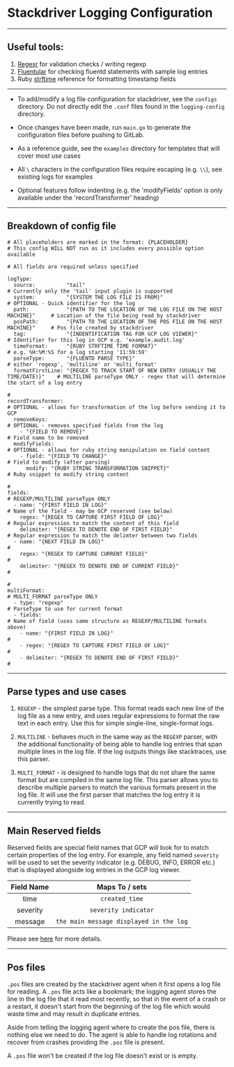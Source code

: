 # Stackdriver Logging Configuration #
___

## Useful tools: ##

 1. [Regexr](https://regexr.com/) for validation checks / writing regexp
 2. [Fluentular](https://fluentular.herokuapp.com/) for checking fluentd statements with sample log entries
 3. Ruby [strftime](https://apidock.com/ruby/Time/strftime) reference for formatting timestamp fields
 
 ___
 
 * To add/modify a log file configuration for stackdriver, see the `configs` directory. Do not directly edit the `.conf` files found in the `logging-config` directory.
 
 * Once changes have been made, run `main.go` to generate the configuration files before pushing to GitLab.
 
 * As a reference guide, see the `examples` directory for templates that will cover most use cases
 
 * All ` \ ` characters in the configuration files require escaping (e.g. ` \\ `), see existing logs for examples
 
 * Optional features follow indenting (e.g. the 'modifyFields' option is only available under the 'recordTransformer' heading)
 ___
 
 ## Breakdown of config file ##
 
 ```
 # All placeholders are marked in the format: {PLACEHOLDER} 
 # This config WILL NOT run as it includes every possible option available

 # All fields are required unless specified
 
 logType:
   source:          "tail"                                                           # Currently only the 'tail' input plugin is supported
   system:          "{SYSTEM THE LOG FILE IS FROM}"                                  # OPTIONAL - Quick identifier for the log
   path:            "{PATH TO THE LOCATION OF THE LOG FILE ON THE HOST MACHINE}"     # Location of the file being read by stackdriver
   posPath:         "{PATH TO THE LOCATION OF THE POS FILE ON THE HOST MACHINE}"     # Pos file created by stackdriver
   tag:             "{INDENTIFICATION TAG FOR GCP LOG VIEWER}"                       # Identifier for this log in GCP e.g. 'example.audit.log'
   timeFormat:      "{RUBY STRFTIME TIME FORMAT}"                                    # e.g. %H:%M:%S for a log starting '11:59:59'
   parseType:       "{FLUENTD PARSE TYPE}"                                           # either 'regexp', 'multiline' or 'multi_format' 
   formatFirstLine: "{REGEX TO TRACK START OF NEW ENTRY (USUALLY THE TIME/DATE)}"    # MULTILINE parseType ONLY - regex that will determine the start of a log entry
                                                                                     #
 recordTransformer:                                                                  # OPTIONAL - allows for transformation of the log before sending it to GCP
   removeKeys:                                                                       # OPTIONAL - removes specified fields from the log
     - "{FIELD TO REMOVE}"                                                           # Field name to be removed
   modifyFields:                                                                     # OPTIONAL - allows for ruby string manipulation on field content
     - field: "{FIELD TO CHANGE}"                                                    # Field to modify (after parsing)
       modify: "{RUBY STRING TRANSFORMATION SNIPPET}"                                # Ruby snippet to modify string content 
                                                                                     #
 fields:                                                                             # REGEXP/MULTILINE parseType ONLY
   - name: "{FIRST FIELD IN LOG}"                                                    # Name of the field - may be GCP reserved (see below)
     regex: "{REGEX TO CAPTURE FIRST FIELD OF LOG}"                                  # Regular expression to match the content of this field
     delimiter: "{REGEX TO DENOTE END OF FIRST FIELD}"                               # Regular expression to match the delimter between two fields
   - name: "{NEXT FIELD IN LOG}"                                                     #    
     regex: "{REGEX TO CAPTURE CURRENT FIELD}"                                       #
     delimiter: "{REGEX TO DENOTE END OF CURRENT FIELD}"                             #
                                                                                     #
 multiFormat:                                                                        # MULTI_FORMAT parseType ONLY
   - type: "regexp"                                                                  # ParseType to use for current format
   - fields:                                                                         # Name of field (uses same structure as REGEXP/MULTILINE formats above)
     - name: "{FIRST FIELD IN LOG}"                                                  #
     - regex: "{REGEX TO CAPTURE FIRST FIELD OF LOG}"                                #
     - delimiter: "{REGEX TO DENOTE END OF FIRST FIELD}"                             #
 ```

___

## Parse types and use cases ##

1. `REGEXP` - the simplest parse type. This format reads each new line of the log file as a new entry, and uses regular expressions to format the raw text in each entry. Use this for simple single-line, single-format logs.

2. `MULTILINE` - behaves much in the same way as the `REGEXP` parser, with the additional functionality of being able to handle log entries that span multiple lines in the log file. If the log outputs things like stacktraces, use this parser.

3. `MULTI_FORMAT` - is designed to handle logs that do not share the same format but are compiled in the same log file. This parser allows you to describe multiple parsers to match the various formats present in the log file. It will use the first parser that matches the log entry it is currently trying to read. 

___

## Main Reserved fields ##

Reserved fields are special field names that GCP will look for to match certain properties of the log entry. For example, any field named `severity` will be used to set the severity indicator (e.g. DEBUG, INFO, ERROR etc.) that is displayed alongside log entries in the GCP log viewer.

| __Field Name__ | __Maps To / sets__                           |
| :-------------:|:--------------------------------------------:|
| time           | `created_time`                               |
| severity       | `severity indicator`                         |
| message        | `the main message displayed in the log`      |

Please see [here](https://cloud.google.com/logging/docs/reference/v2/rest/v2/LogEntry) for more details. 

___

## Pos files ##

`.pos` files are created by the stackdriver agent when it first opens a log file for reading. A `.pos` file acts like a bookmark; the logging agent stores the line in the log file that it read most recently, so that in the event of a crash or a restart, it doesn't start from the beginning of the log file which would waste time and may result in duplicate entries.

Aside from telling the logging agent where to create the pos file, there is nothing else we need to do. The agent is able to handle log rotations and recover from crashes providing the `.pos` file is present.

A `.pos` file won't be created if the log file doesn't exist or is empty. 
